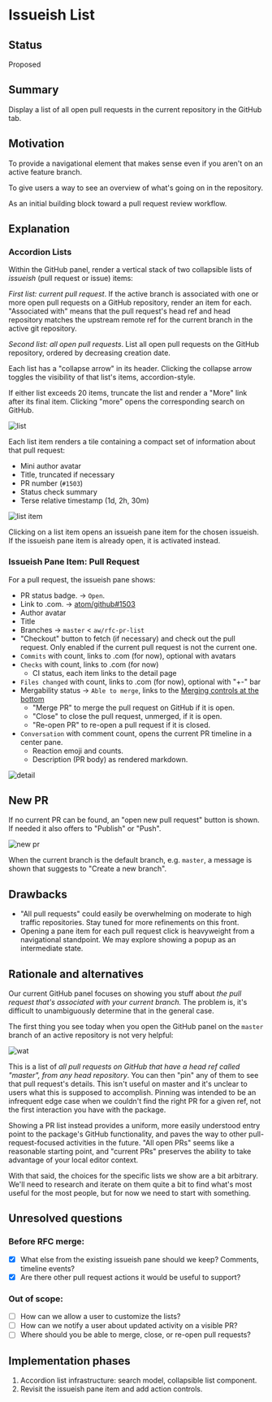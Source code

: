 # Issueish List

## Status

Proposed

## Summary

Display a list of all open pull requests in the current repository in the GitHub tab.

## Motivation

To provide a navigational element that makes sense even if you aren't on an active feature branch.

To give users a way to see an overview of what's going on in the repository.

As an initial building block toward a pull request review workflow.

## Explanation

### Accordion Lists

Within the GitHub panel, render a vertical stack of two collapsible lists of _issueish_ (pull request or issue) items:

_First list: current pull request_. If the active branch is associated with one or more open pull requests on a GitHub repository, render an item for each. "Associated with" means that the pull request's head ref and head repository matches the upstream remote ref for the current branch in the active git repository.

_Second list: all open pull requests_. List all open pull requests on the GitHub repository, ordered by decreasing creation date.

Each list has a "collapse arrow" in its header. Clicking the collapse arrow toggles the visibility of that list's items, accordion-style.

If either list exceeds 20 items, truncate the list and render a "More" link after its final item. Clicking "more" opens the corresponding search on GitHub.

![list](https://user-images.githubusercontent.com/378023/41136538-ad5c461c-6b11-11e8-9e1d-e4a674f628cd.png)

Each list item renders a tile containing a compact set of information about that pull request:

* Mini author avatar
* Title, truncated if necessary
* PR number (`#1503`)
* Status check summary
* Terse relative timestamp (1d, 2h, 30m)

![list item](https://user-images.githubusercontent.com/378023/41136622-1102db54-6b12-11e8-8b9b-49ecc45ac98f.png)

Clicking on a list item opens an issueish pane item for the chosen issueish. If the issueish pane item is already open, it is activated instead.

### Issueish Pane Item: Pull Request

For a pull request, the issueish pane shows:

* PR status badge. -> `Open`.
* Link to .com. -> [atom/github#1503](https://github.com/atom/github/pull/1503)
* Author avatar
* Title
* Branches -> `master` < `aw/rfc-pr-list`
* "Checkout" button to fetch (if necessary) and check out the pull request. Only enabled if the current pull request is not the current one.
* `Commits` with count, links to .com (for now), optional with avatars
* `Checks` with count, links to .com (for now)
  * CI status, each item links to the detail page
* `Files changed` with count, links to .com (for now), optional with "+-" bar
* Mergability status -> `Able to merge`, links to the [Merging controls at the bottom](https://github.com/atom/github/pull/1503#partial-pull-merging)
  * "Merge PR" to merge the pull request on GitHub if it is open.
  * "Close" to close the pull request, unmerged, if it is open.
  * "Re-open PR" to re-open a pull request if it is closed.
* `Conversation` with comment count, opens the current PR timeline in a center pane.
  * Reaction emoji and counts.
  * Description (PR body) as rendered markdown.

![detail](https://user-images.githubusercontent.com/378023/41140383-368c45d4-6b28-11e8-87c2-d4bc0b47fbe1.png)

## New PR

If no current PR can be found, an "open new pull request" button is shown. If needed it also offers to "Publish" or "Push".

![new pr](https://user-images.githubusercontent.com/378023/41136463-5d8dd3da-6b11-11e8-8e28-72275a691430.png)

When the current branch is the default branch, e.g. `master`, a message is shown that suggests to "Create a new branch".

## Drawbacks

* "All pull requests" could easily be overwhelming on moderate to high traffic repositories. Stay tuned for more refinements on this front.
* Opening a pane item for each pull request click is heavyweight from a navigational standpoint. We may explore showing a popup as an intermediate state.

## Rationale and alternatives

Our current GitHub panel focuses on showing you stuff about _the pull request that's associated with your current branch._ The problem is, it's difficult to unambiguously determine that in the general case.

The first thing you see today when you open the GitHub panel on the `master` branch of an active repository is not very helpful:

![wat](https://user-images.githubusercontent.com/17565/40857603-99b92304-65a9-11e8-986e-0f14290bda8a.png)

This is a list of _all pull requests on GitHub that have a head ref called "master", from any head repository_. You can then "pin" any of them to see that pull request's details. This isn't useful on master and it's unclear to users what this is supposed to accomplish. Pinning was intended to be an infrequent edge case when we couldn't find the right PR for a given ref, not the first interaction you have with the package.

Showing a PR list instead provides a uniform, more easily understood entry point to the package's GitHub functionality, and paves the way to other pull-request-focused activities in the future. "All open PRs" seems like a reasonable starting point, and "current PRs" preserves the ability to take advantage of your local editor context.

With that said, the choices for the specific lists we show are a bit arbitrary. We'll need to research and iterate on them quite a bit to find what's most useful for the most people, but for now we need to start with something.

## Unresolved questions

### Before RFC merge:

- [x] What else from the existing issueish pane should we keep? Comments, timeline events?
- [x] Are there other pull request actions it would be useful to support?

### Out of scope:

- [ ] How can we allow a user to customize the lists?
- [ ] How can we notify a user about updated activity on a visible PR?
- [ ] Where should you be able to merge, close, or re-open pull requests?

## Implementation phases

1. Accordion list infrastructure: search model, collapsible list component.
2. Revisit the issueish pane item and add action controls.
